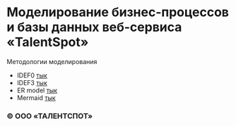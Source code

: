 # Моделирование бизнес-процессов и базы данных веб-сервиса «TalentSpot»

Методологии моделирования
- IDEF0 [тык](https://ru.wikipedia.org/wiki/IDEF0)
- IDEF3 [тык](https://ru.wikipedia.org/wiki/IDEF3)
- ER model [тык](https://en.wikipedia.org/wiki/Entity%E2%80%93relationship_model)
- Mermaid [тык](https://mermaid.js.org/)

### © ООО «ТАЛЕНТСПОТ»
